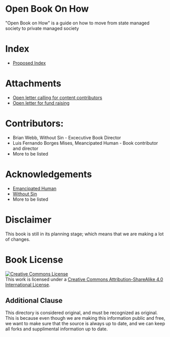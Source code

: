 # Open Book On How
"Open Book on How" is a guide on how to move from state managed society to private managed society

# Index
* [Proposed Index](index.md)

# Attachments
* [Open letter calling for content contributors](OpenLetterToContributors.md)
* [Open letter for fund raising](OpenLetterToFundRaising.md)

# Contributors:
* Brian Webb, Without Sin - Excecutive Book Director
* Luis Fernando Borges Mises, Meancipated Human - Book contributor and director
* More to be listed

# Acknowledgements
* [Emancipated Human](https://emancipatedhuman.com/)
* [Without Sin](https://withoutsin.org)
* More to be listed

# Disclaimer
This book is still in its planning stage; which means that we are making a lot of changes.

# Book License
<a rel="license" href="http://creativecommons.org/licenses/by-sa/4.0/"><img alt="Creative Commons License" style="border-width:0" src="https://i.creativecommons.org/l/by-sa/4.0/88x31.png" /></a><br />This work is licensed under a <a rel="license" href="http://creativecommons.org/licenses/by-sa/4.0/">Creative Commons Attribution-ShareAlike 4.0 International License</a>.

## Additional Clause
This directory is considered original, and must be recognized as original. This is because even though we are making this information public and free, we want to make sure that the source is always up to date, and we can keep all forks and supplimental information up to date.
